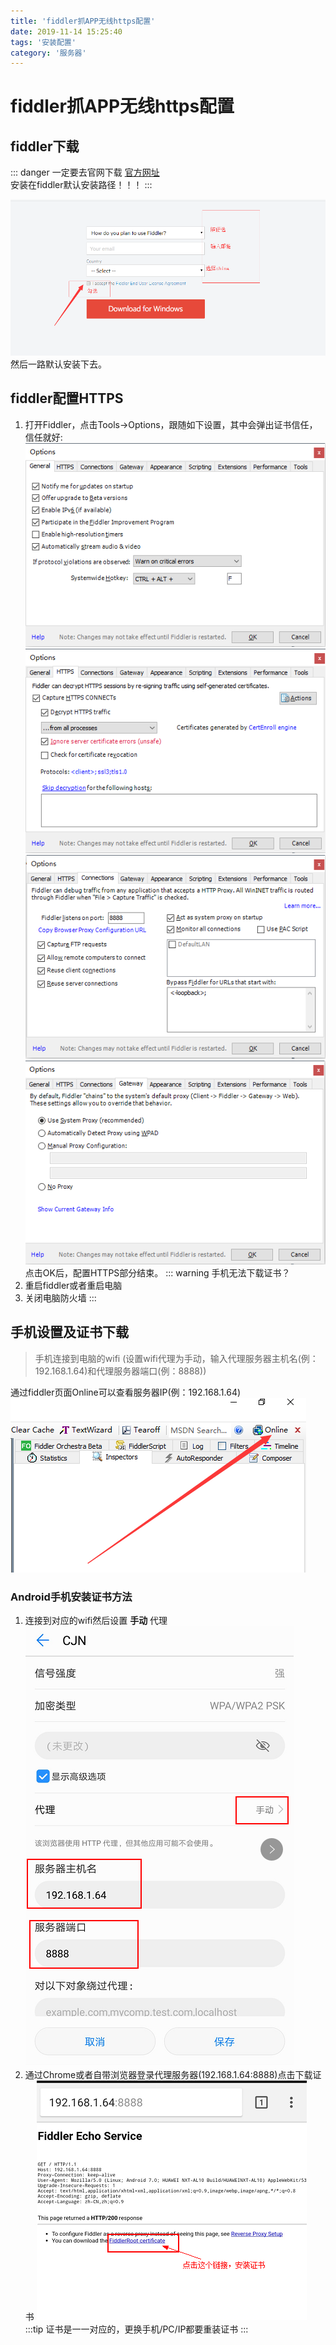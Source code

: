 ```yaml
---
title: 'fiddler抓APP无线https配置'
date: 2019-11-14 15:25:40
tags: '安装配置'
category: '服务器'
---
```


# fiddler抓APP无线https配置

## fiddler下载
::: danger 一定要去官网下载
  [官方网址](https://www.telerik.com/download/fiddler)  
  安装在fiddler默认安装路径！！！
:::

![官网下载设置：](./fiddlerDownload.png)
然后一路默认安装下去。
## fiddler配置HTTPS
1. 打开Fiddler，点击Tools->Options，跟随如下设置，其中会弹出证书信任，信任就好:
![optionGeneral.png](./optionGeneral.png)
![optionHTTPS.png](./optionHTTPS.png)
![optionConnections.png](./optionConnections.png)
![optionGateway.png](./optionGateway.png)  
  点击OK后，配置HTTPS部分结束。
::: warning 手机无法下载证书？
1. 重启fiddler或者重启电脑
2. 关闭电脑防火墙
:::
## 手机设置及证书下载
>手机连接到电脑的wifi (设置wifi代理为手动，输入代理服务器主机名(例：192.168.1.64)和代理服务器端口(例：8888))

通过fiddler页面Online可以查看服务器IP(例：192.168.1.64)
![OnllineChekIP.png](./OnllineChekIP.png)  
### Android手机安装证书方法
1. 连接到对应的wifi然后设置 **手动** 代理  
![proxyIPandPort.png](./proxyIPandPort.png)  
2. 通过Chrome或者自带浏览器登录代理服务器(192.168.1.64:8888)点击下载证书
![loginbyChrome.png](./loginbyChrome.png)
:::tip
证书是一一对应的，更换手机/PC/IP都要重装证书
:::

